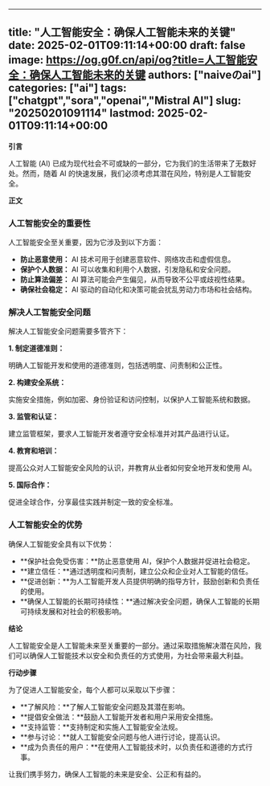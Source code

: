 
---
title: "人工智能安全：确保人工智能未来的关键"
date: 2025-02-01T09:11:14+00:00
draft: false
image: https://og.g0f.cn/api/og?title=人工智能安全：确保人工智能未来的关键
authors: ["naiveのai"]
categories: ["ai"]
tags: ["chatgpt","sora","openai","Mistral AI"]
slug: "20250201091114"
lastmod: 2025-02-01T09:11:14+00:00
---
**引言**

人工智能 (AI) 已成为现代社会不可或缺的一部分，它为我们的生活带来了无数好处。然而，随着 AI 的快速发展，我们必须考虑其潜在风险，特别是人工智能安全。

**正文**

### 人工智能安全的重要性

人工智能安全至关重要，因为它涉及到以下方面：

- **防止恶意使用：** AI 技术可用于创建恶意软件、网络攻击和虚假信息。
- **保护个人数据：** AI 可以收集和利用个人数据，引发隐私和安全问题。
- **防止算法偏差：** AI 算法可能会产生偏见，从而导致不公平或歧视性结果。
- **确保社会稳定：** AI 驱动的自动化和决策可能会扰乱劳动力市场和社会结构。

### 解决人工智能安全问题

解决人工智能安全问题需要多管齐下：

**1. 制定道德准则：**

明确人工智能开发和使用的道德准则，包括透明度、问责制和公正性。

**2. 构建安全系统：**

实施安全措施，例如加密、身份验证和访问控制，以保护人工智能系统和数据。

**3. 监管和认证：**

建立监管框架，要求人工智能开发者遵守安全标准并对其产品进行认证。

**4. 教育和培训：**

提高公众对人工智能安全风险的认识，并教育从业者如何安全地开发和使用 AI。

**5. 国际合作：**

促进全球合作，分享最佳实践并制定一致的安全标准。

### 人工智能安全的优势

确保人工智能安全具有以下优势：

- **保护社会免受伤害：**防止恶意使用 AI，保护个人数据并促进社会稳定。
- **建立信任：**通过透明度和问责制，建立公众和企业对人工智能的信任。
- **促进创新：**为人工智能开发人员提供明确的指导方针，鼓励创新和负责任的使用。
- **确保人工智能的长期可持续性：**通过解决安全问题，确保人工智能的长期可持续发展和对社会的积极影响。

**结论**

人工智能安全是人工智能未来至关重要的一部分。通过采取措施解决潜在风险，我们可以确保人工智能技术以安全和负责任的方式使用，为社会带来最大利益。

**行动步骤**

为了促进人工智能安全，每个人都可以采取以下步骤：

- **了解风险：**了解人工智能安全问题及其潜在影响。
- **提倡安全做法：**鼓励人工智能开发者和用户采用安全措施。
- **支持监管：**支持制定和实施人工智能安全法规。
- **参与讨论：**就人工智能安全问题与他人进行讨论，提高认识。
- **成为负责任的用户：**在使用人工智能技术时，以负责任和道德的方式行事。

让我们携手努力，确保人工智能的未来是安全、公正和有益的。